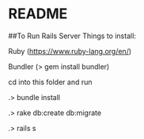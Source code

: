 # README

##To Run Rails Server
Things to install:

Ruby (https://www.ruby-lang.org/en/)

Bundler (> gem install bundler)



cd into this folder and run

.> bundle install

.> rake db:create db:migrate


.> rails s
